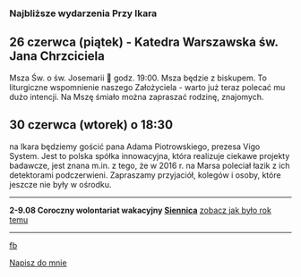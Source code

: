 ### Najbliższe wydarzenia Przy Ikara

## 26 czerwca (piątek) - Katedra Warszawska św. Jana Chrzciciela
Msza Św. o św. Josemarii 🙂 godz. 19:00. Msza będzie z biskupem. To liturgiczne wspomnienie naszego Założyciela - warto już teraz polecać mu dużo intencji. Na Mszę śmiało można zapraszać rodzinę, znajomych.

## 30 czerwca (wtorek) o 18:30
na Ikara będziemy gościć pana Adama Piotrowskiego, prezesa Vigo System. Jest to polska spółka innowacyjna, która realizuje ciekawe projekty badawcze, jest znana m.in. z tego, że w 2016 r. na Marsa poleciał łazik z ich detektorami podczerwieni. Zapraszamy przyjaciół, kolegów i osoby, które jeszcze nie były w ośrodku.


----

**2-9.08 Coroczny wolontariat wakacyjny [Siennica](https://goo.gl/maps/oir1wwNkufv1N8h68)**
[zobacz jak było rok temu](https://youtu.be/uP36kN5RhqY)

------
[fb](https://www.facebook.com/%C5%9Awi%C4%99to%C5%9B%C4%87-w-wielkim-mie%C5%9Bcie-100984374613925/?modal=admin_todo_tour)

<a href="mailto:marcin.jagielowicz@gmail.com">Napisz do mnie</a>
